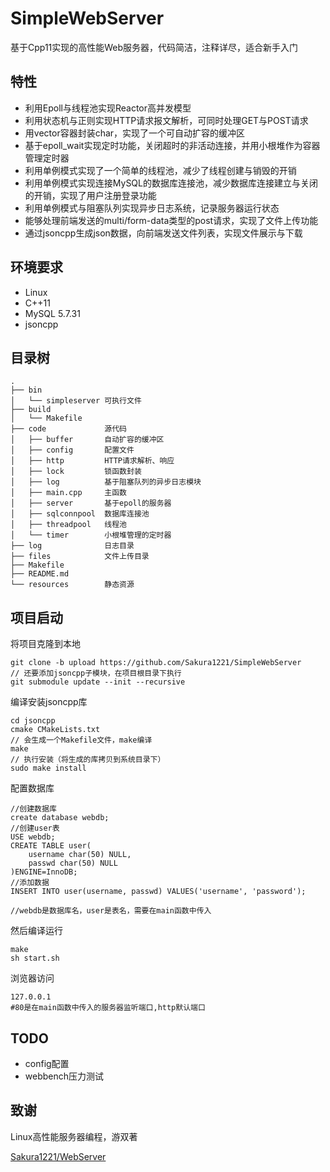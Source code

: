 # SimpleWebServer
基于Cpp11实现的高性能Web服务器，代码简洁，注释详尽，适合新手入门
## 特性
- 利用Epoll与线程池实现Reactor高并发模型
- 利用状态机与正则实现HTTP请求报文解析，可同时处理GET与POST请求
- 用vector容器封装char，实现了一个可自动扩容的缓冲区
- 基于epoll_wait实现定时功能，关闭超时的非活动连接，并用小根堆作为容器管理定时器
- 利用单例模式实现了一个简单的线程池，减少了线程创建与销毁的开销
- 利用单例模式实现连接MySQL的数据库连接池，减少数据库连接建立与关闭的开销，实现了用户注册登录功能
- 利用单例模式与阻塞队列实现异步日志系统，记录服务器运行状态
- 能够处理前端发送的multi/form-data类型的post请求，实现了文件上传功能
- 通过jsoncpp生成json数据，向前端发送文件列表，实现文件展示与下载
## 环境要求
- Linux
- C++11
- MySQL 5.7.31
- jsoncpp 
## 目录树
```
.
├── bin
│   └── simpleserver 可执行文件
├── build
│   └── Makefile
├── code             源代码
│   ├── buffer       自动扩容的缓冲区
│   ├── config       配置文件
│   ├── http         HTTP请求解析、响应
│   ├── lock         锁函数封装
│   ├── log          基于阻塞队列的异步日志模块
│   ├── main.cpp     主函数
│   ├── server       基于epoll的服务器
│   ├── sqlconnpool  数据库连接池
│   ├── threadpool   线程池
│   └── timer        小根堆管理的定时器
├── log              日志目录
├── files            文件上传目录
├── Makefile
├── README.md
└── resources        静态资源
```
## 项目启动
将项目克隆到本地
```
git clone -b upload https://github.com/Sakura1221/SimpleWebServer
// 还要添加jsoncpp子模块，在项目根目录下执行
git submodule update --init --recursive
```
编译安装jsoncpp库
```
cd jsoncpp
cmake CMakeLists.txt
// 会生成一个Makefile文件，make编译
make
// 执行安装（将生成的库拷贝到系统目录下）
sudo make install
```

配置数据库
```
//创建数据库
create database webdb;
//创建user表
USE webdb;
CREATE TABLE user(
    username char(50) NULL,
    passwd char(50) NULL
)ENGINE=InnoDB;
//添加数据
INSERT INTO user(username, passwd) VALUES('username', 'password');

//webdb是数据库名，user是表名，需要在main函数中传入
```
然后编译运行
```
make
sh start.sh
```
浏览器访问
```
127.0.0.1
#80是在main函数中传入的服务器监听端口,http默认端口
```
## TODO
- config配置
- webbench压力测试

## 致谢
Linux高性能服务器编程，游双著

[Sakura1221/WebServer](https://github.com/Sakura1221/SimpleWebServer)
